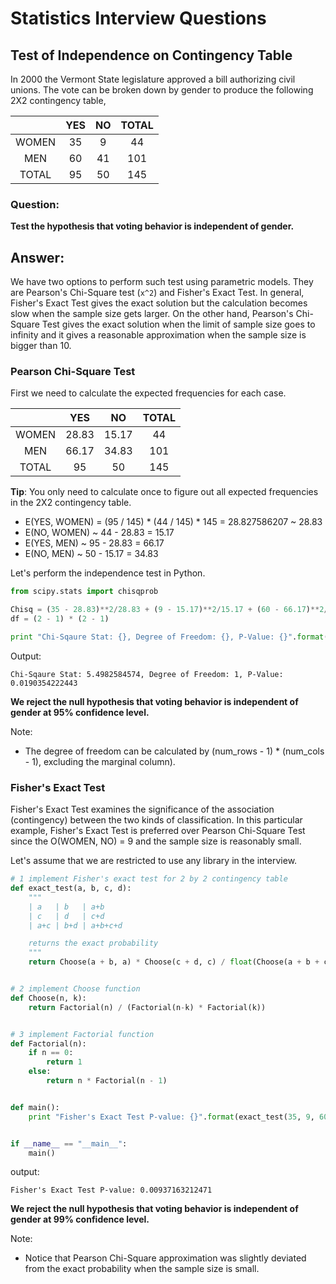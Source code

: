 # Statistics Interview Questions

## Test of Independence on Contingency Table


In 2000 the Vermont State legislature approved a bill authorizing civil unions.
The vote can be broken down by gender to produce the following 2X2 contingency table,

|        | YES | NO  | TOTAL |
|:------:|:---:|:---:|:-----:|
| WOMEN  | 35  | 9   | 44    |
| MEN    | 60  | 41  | 101   |
| TOTAL  | 95  | 50  | 145   |


### Question:

**Test the hypothesis that voting behavior is independent of gender.**


## Answer:

We have two options to perform such test using parametric models. They are Pearson's Chi-Square test (`x^2`) and
Fisher's Exact Test. In general, Fisher's Exact Test gives the exact solution but the calculation becomes slow when the sample size gets
larger. On the other hand, Pearson's Chi-Square Test gives the exact solution when the limit of sample size goes to infinity and it
gives a reasonable approximation when the sample size is bigger than 10.


### Pearson Chi-Square Test

First we need to calculate the expected frequencies for each case.

|        | YES    | NO       | TOTAL |
|:------:|:------:|:--------:|:-----:|
| WOMEN  | 28.83  | 15.17    | 44    |
| MEN    | 66.17  | 34.83    | 101   |
| TOTAL  | 95     | 50       | 145   |

**Tip**: You only need to calculate once to figure out all expected frequencies in the 2X2 contingency table.
- E(YES, WOMEN) = (95 / 145) * (44 / 145) * 145 = 28.827586207 ~ 28.83
- E(NO, WOMEN) ~ 44 - 28.83 = 15.17
- E(YES, MEN) ~ 95 - 28.83 = 66.17
- E(NO, MEN) ~ 50 - 15.17 = 34.83


Let's perform the independence test in Python.

```python
from scipy.stats import chisqprob

Chisq = (35 - 28.83)**2/28.83 + (9 - 15.17)**2/15.17 + (60 - 66.17)**2/66.17 + (41 - 34.83)**2/34.83
df = (2 - 1) * (2 - 1)

print "Chi-Sqaure Stat: {}, Degree of Freedom: {}, P-Value: {}".format(Chisq, df, chisqprob(Chisq, df))
```

Output:
```
Chi-Sqaure Stat: 5.4982584574, Degree of Freedom: 1, P-Value: 0.0190354222443
```

**We reject the null hypothesis that voting behavior is independent of gender at 95% confidence level.**

Note:
- The degree of freedom can be calculated by (num_rows - 1) * (num_cols - 1), excluding the marginal column).


### Fisher's Exact Test

Fisher's Exact Test examines the significance of the association (contingency) between the two kinds of classification.
In this particular example, Fisher's Exact Test is preferred over Pearson Chi-Square Test since the O(WOMEN, NO) = 9 and
the sample size is reasonably small.


Let's assume that we are restricted to use any library in the interview.
```python
# 1 implement Fisher's exact test for 2 by 2 contingency table
def exact_test(a, b, c, d):
    """
    | a   | b   | a+b
    | c   | d   | c+d
    | a+c | b+d | a+b+c+d

    returns the exact probability
    """
    return Choose(a + b, a) * Choose(c + d, c) / float(Choose(a + b + c + d, a + c))


# 2 implement Choose function
def Choose(n, k):
    return Factorial(n) / (Factorial(n-k) * Factorial(k))


# 3 implement Factorial function
def Factorial(n):
    if n == 0:
        return 1
    else:
        return n * Factorial(n - 1)


def main():
    print "Fisher's Exact Test P-value: {}".format(exact_test(35, 9, 60, 41))


if __name__ == "__main__":
    main()
```

output:
```
Fisher's Exact Test P-value: 0.00937163212471
```

**We reject the null hypothesis that voting behavior is independent of gender at 99% confidence level.**

Note:
- Notice that Pearson Chi-Square approximation was slightly deviated from the exact probability when the sample size is small.


